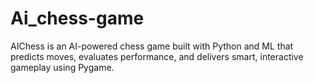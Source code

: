 # Ai_chess-game
AIChess is an AI-powered chess game built with Python and ML that predicts moves, evaluates performance, and delivers smart, interactive gameplay using Pygame.
